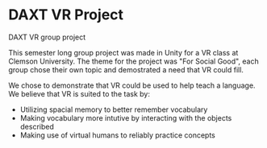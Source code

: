 # DAXT VR Project
DAXT VR group project

This semester long group project was made in Unity for a VR class at Clemson University.
The theme for the project was "For Social Good", each group chose their own topic and demostrated a need that VR could fill.

We chose to demonstrate that VR could be used to help teach a language.
We believe that VR is suited to the task by:
- Utilizing spacial memory to better remember vocabulary
- Making vocabulary more intutive by interacting with the objects described
- Making use of virtual humans to reliably practice concepts
